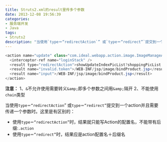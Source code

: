 ```yaml
---
title: Struts2.xml的result里传多个参数
date: 2013-12-08 19:56:39
categories: 
- 服务端开发
- Java
tags:
- Struts2
description: "当使用`type＝“redirectAction`” 或`type＝“redirect”`提交到一个action并且需要传递一个参数时。这里是有区别的"
---
```


```java
<action name="update" class="com.ideal.webapp.action.image.ImageManageAction" method="updateIndexPicList"> 
  <interceptor-ref name="loginStack" />
  <result type="redirectAction">showUpdateIndexPicList?shoppingPicList.id=${shoppingPicList.id}&amp;flag=product&amp;flag2=image&amp;message=success</result>
  <result name="invalid.token">/WEB-INF/jsp/image/bindProduct.jsp</result>
  <result name="input">/WEB-INF/jsp/image/bindProduct.jsp</result>
</action>
```

**注意：**
1、`&`不允许使用需要转义`&amp;`即多个参数之间用`&amp;`隔开
2、不能使用`chain`类型

当使用`type＝“redirectAction`” 或`type＝“redirect”`提交到一个action并且需要传递一个参数时。这里是有区别的：
- 使用`type＝“redirectAction”`时，结果就只能写Action的配置名，不能带有后缀:`.action`
- 使用`type＝“redirect”`时，结果应是action配置名＋后缀名 